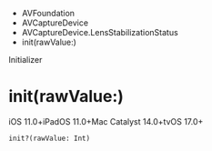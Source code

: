 

- AVFoundation
- AVCaptureDevice
- AVCaptureDevice.LensStabilizationStatus
-  init(rawValue:) 

Initializer

# init(rawValue:)

iOS 11.0+iPadOS 11.0+Mac Catalyst 14.0+tvOS 17.0+

``` source
init?(rawValue: Int)
```

